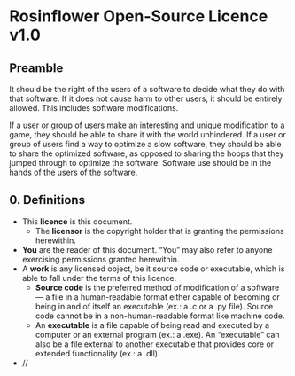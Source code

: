 #                     Rosinflower Open-Source Licence v1.0                     #
<!---------------------------- dated 5 March 2024 ----------------------------->

## Preamble ##
It should be the right of the users of a software to decide what they do with
that software.  If it does not cause harm to other users, it should be entirely
allowed.  This includes software modifications.

If a user or group of users make an interesting and unique modification to a
game, they should be able to share it with the world unhindered.  If a user or
group of users find a way to optimize a slow software, they should be able to
share the optimized software, as opposed to sharing the hoops that they jumped
through to optimize the software.  Software use should be in the hands of the
users of the software.

## 0. Definitions ##
* This **licence** is this document.
    - The **licensor** is the copyright holder that is granting the
      permissions herewithin.
* **You** are the reader of this document.  “You” may also refer to anyone
  exercising permissions granted herewithin.
* A **work** is any licensed object, be it source code or executable, which is
  able to fall under the terms of this licence.
    - **Source code** is the preferred method of modification of a software — a
      file in a human-readable format either capable of becoming or being in and
      of itself an executable (ex.: a .c or a .py file).  Source code cannot be
      in a non-human-readable format like machine code.
    - An **executable** is a file capable of being read and executed by a
      computer or an external program (ex.: a .exe).  An “executable” can also
      be a file external to another executable that provides core or extended
      functionality (ex.: a .dll).
* //

<!-- 5   10   15   20   25   30   35   40   45   50   55   60   65   70   75 -->
